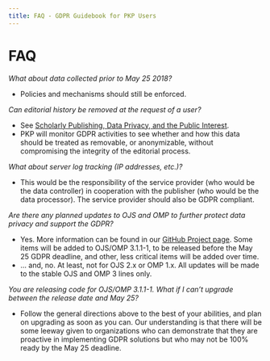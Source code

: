 ```yaml
---
title: FAQ - GDPR Guidebook for PKP Users
---
```

# FAQ

_What about data collected prior to May 25 2018?_
- Policies and mechanisms should still be enforced. 

_Can editorial history be removed at the request of a user?_
- See [Scholarly Publishing, Data Privacy, and the Public Interest](/gdpr/en/scholarly-publishing).
- PKP will monitor GDPR activities to see whether and how this data should be treated as removable, or anonymizable, without compromising the integrity of the editorial process. 

_What about server log tracking (IP addresses, etc.)?_
- This would be the responsibility of the service provider (who would be the data controller) in cooperation with the publisher (who would be the data processor). The service provider should also be GDPR compliant. 

_Are there any planned updates to OJS and OMP to further protect data privacy and support the GDPR?_
- Yes. More information can be found in our [GitHub Project page](https://github.com/pkp/pkp-lib/projects/11). Some items will be added to OJS/OMP 3.1.1-1, to be released before the May 25 GDPR deadline, and other, less critical items will be added over time. 
- ... and, no. At least, not for OJS 2.x or OMP 1.x. All updates will be made to the stable OJS and OMP 3 lines only. 

_You are releasing code for OJS/OMP 3.1.1-1. What if I can’t upgrade between the release date and May 25?_
- Follow the general directions above to the best of your abilities, and plan on upgrading as soon as you can. Our understanding is that there will be some leeway given to organizations who can demonstrate that they are proactive in implementing GDPR solutions but who may not be 100% ready by the May 25 deadline. 
